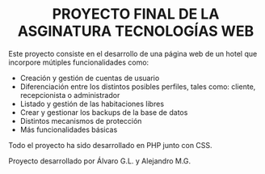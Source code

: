<h1 align="center"> PROYECTO FINAL DE LA ASGINATURA TECNOLOGÍAS WEB </h1>

Este proyecto consiste en el desarrollo de una página web de un hotel que incorpore mútiples funcionalidades como:

  * Creación y gestión de cuentas de usuario
  * Diferenciación entre los distintos posibles perfiles, tales como: cliente, recepcionista o administrador
  * Listado y gestión de las habitaciones libres
  * Crear y gestionar los backups de la base de datos
  * Distintos mecanismos de protección
  * Más funcionalidades básicas

Todo el proyecto ha sido desarrollado en PHP junto con CSS.

Proyecto desarrollado por Álvaro G.L. y Alejandro M.G.

